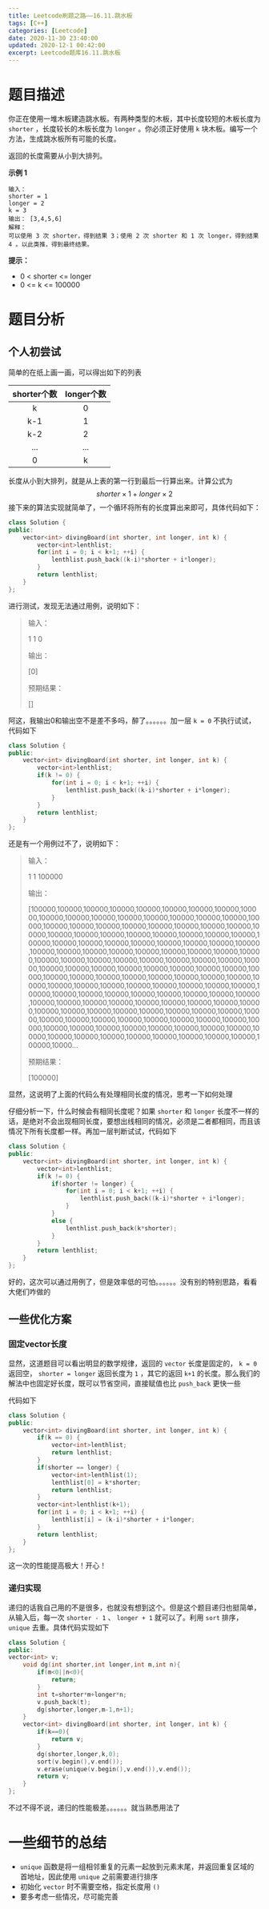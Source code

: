 ```yaml
---
title: Leetcode刷题之路——16.11.跳水板
tags: [C++]
categories: [Leetcode]
date: 2020-11-30 23:40:00
updated: 2020-12-1 00:42:00
excerpt: Leetcode题库16.11.跳水板
---
```


# 题目描述

你正在使用一堆木板建造跳水板。有两种类型的木板，其中长度较短的木板长度为 ``shorter`` ，长度较长的木板长度为 ``longer`` 。你必须正好使用 ``k`` 块木板。编写一个方法，生成跳水板所有可能的长度。

返回的长度需要从小到大排列。

**示例 1**

```
输入：
shorter = 1
longer = 2
k = 3
输出： [3,4,5,6]
解释：
可以使用 3 次 shorter，得到结果 3；使用 2 次 shorter 和 1 次 longer，得到结果 4 。以此类推，得到最终结果。
```

**提示：**

* 0 < shorter <= longer
* 0 <= k <= 100000

# 题目分析

## 个人初尝试

简单的在纸上画一画，可以得出如下的列表

| shorter个数 | longer个数 |
| :---------: | :--------: |
|      k      |     0      |
|     k-1     |     1      |
|     k-2     |     2      |
|     ...     |    ...     |
|      0      |     k      |

长度从小到大排列，就是从上表的第一行到最后一行算出来。计算公式为
$$
shorter \times 1 + longer \times 2
$$
接下来的算法实现就简单了，一个循环将所有的长度算出来即可，具体代码如下：

```C++
class Solution {
public:
    vector<int> divingBoard(int shorter, int longer, int k) {
        vector<int>lenthlist;
        for(int i = 0; i < k+1; ++i) {
            lenthlist.push_back((k-i)*shorter + i*longer);
        }
        return lenthlist;
    }
};
```

进行测试，发现无法通过用例，说明如下：

> 输入：
>
> 1 1 0
>
> 输出：
>
> [0]
>
> 预期结果：
>
> []

阿这，我输出0和输出空不是差不多吗，醉了。。。。。。加一层 ``k = 0`` 不执行试试，代码如下

```C++
class Solution {
public:
    vector<int> divingBoard(int shorter, int longer, int k) {
        vector<int>lenthlist;
        if(k != 0) {
            for(int i = 0; i < k+1; ++i) {
                lenthlist.push_back((k-i)*shorter + i*longer);
            }
        }
        return lenthlist;
    }
};
```

还是有一个用例过不了，说明如下：

> 输入：
>
> 1 1 100000
>
> 输出：
>
> [100000,100000,100000,100000,100000,100000,100000,100000,100000,100000,100000,100000,100000,100000,100000,100000,100000,100000,100000,100000,100000,100000,100000,100000,100000,100000,100000,100000,100000,100000,100000,100000,100000,100000,100000,100000,100000,100000,100000,100000,100000,100000,100000,100000,100000,100000,100000,100000,100000,100000,100000,100000,100000,100000,100000,100000,100000,100000,100000,100000,100000,100000,100000,100000,100000,100000,100000,100000,100000,100000,100000,100000,100000,100000,100000,100000,100000,100000,100000,100000,100000,100000,100000,100000,100000,100000,100000,100000,100000,100000,100000,100000,100000,100000,100000,100000,100000,100000,100000,100000,100000,100000,100000,100000,100000,100000,100000,100000,100000,100000,100000,100000,100000,100000,100000,100000,100000,100000,100000,100000,100000,100000,100000,100000,100000,100000,100000,100000,100000,100000,100000,100000,100000,100000,100000,100000,100000,100000,100000,100000,100000,100000,10000...
>
> 预期结果：
>
> [100000]

显然，这说明了上面的代码么有处理相同长度的情况，思考一下如何处理

仔细分析一下，什么时候会有相同长度呢？如果 ``shorter`` 和 ``longer`` 长度不一样的话，是绝对不会出现相同长度，要想出线相同的情况，必须是二者都相同，而且该情况下所有长度都一样。再加一层判断试试，代码如下

```C++
class Solution {
public:
    vector<int> divingBoard(int shorter, int longer, int k) {
        vector<int>lenthlist;
        if(k != 0) {
            if(shorter != longer) {
                for(int i = 0; i < k+1; ++i) {
                    lenthlist.push_back((k-i)*shorter + i*longer);
                }
            }
            else {
                lenthlist.push_back(k*shorter);
            }
        }
        return lenthlist;
    }
};
```

好的，这次可以通过用例了，但是效率低的可怕。。。。。。没有别的特别思路，看看大佬们咋做的

## 一些优化方案

### 固定vector长度

显然，这道题目可以看出明显的数学规律，返回的 ``vector`` 长度是固定的， ``k = 0`` 返回空， ``shorter = longer`` 返回长度为 ``1`` ，其它的返回 ``k+1`` 的长度。那么我们的解法中也固定好长度，既可以节省空间，直接赋值也比 ``push_back`` 更快一些

代码如下

```C++
class Solution {
public:
    vector<int> divingBoard(int shorter, int longer, int k) {
        if(k == 0) {
            vector<int>lenthlist;
            return lenthlist;
        }
        if(shorter == longer) {
            vector<int>lenthlist(1);
            lenthlist[0] = k*shorter;
            return lenthlist;
        }
        vector<int>lenthlist(k+1);
        for(int i = 0; i < k+1; ++i) {
            lenthlist[i] = (k-i)*shorter + i*longer;
        }
        return lenthlist;
    }
};
```

这一次的性能提高极大！开心！

### 递归实现

递归的话我自己用的不是很多，也就没有想到这个。但是这个题目递归也挺简单，从输入后，每一次 ``shorter - 1`` 、 ``longer + 1`` 就可以了。利用 ``sort`` 排序， ``unique`` 去重。具体代码实现如下

```C++
class Solution {
public:
vector<int> v;
    void dg(int shorter,int longer,int m,int n){
        if(m<0||n<0){
            return;
        }
        int t=shorter*m+longer*n;
        v.push_back(t);
        dg(shorter,longer,m-1,n+1);
    }
    vector<int> divingBoard(int shorter, int longer, int k) {
        if(k==0){
            return v;
        }
        dg(shorter,longer,k,0);
        sort(v.begin(),v.end());
        v.erase(unique(v.begin(),v.end()),v.end());
        return v;
    }
};
```

不过不得不说，递归的性能极差。。。。。。就当熟悉用法了

# 一些细节的总结

* ``unique`` 函数是将一组相邻重复的元素一起放到元素末尾，并返回重复区域的首地址，因此使用 ``unique`` 之前需要进行排序
* 初始化 ``vector`` 时不需要空格，指定长度用 ``()`` 
* 要多考虑一些情况，尽可能完善
